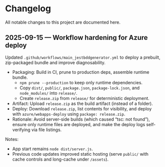 # Changelog

All notable changes to this project are documented here.

## 2025-09-15 — Workflow hardening for Azure deploy

Updated `.github/workflows/main_jestbddgenerator.yml` to deploy a prebuilt, zip-packaged bundle and improve diagnosability.

- Packaging: Build in CI, prune to production deps, assemble runtime bundle.
  - `npm prune --production` to keep only runtime dependencies.
  - Copy `dist/`, `public/`, `package.json`, `package-lock.json`, and `node_modules/` into `release/`.
  - Create `release.zip` from `release/` for deterministic deployment.
- Artifact: Upload `release.zip` as the build artifact (instead of a folder).
- Deploy: Download `release.zip`, list contents for visibility, and deploy with `azure/webapps-deploy` using `package: release.zip`.
- Rationale: Avoid server-side builds (which caused “tsc: not found”), ensure only runtime files are deployed, and make the deploy logs self-verifying via file listings.

Notes:
- App start remains `node dist/server.js`.
- Previous code updates improved static hosting (serve `public/` with cache controls and long-cache under `/assets`).


